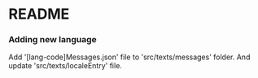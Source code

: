 # README

### Adding new language

Add '[lang-code]Messages.json' file to 'src/texts/messages' folder.
And update 'src/texts/localeEntry' file.
